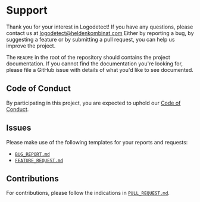 # Support

Thank you for your interest in Logodetect!
If you have any questions, please contact us at [logodetect@heldenkombinat.com](logodetect@heldenkombinat.com)
Either by reporting a bug, by suggesting a feature or by submitting a pull request,
you can help us improve the project.

The `README` in the root of the repository should contains the
project documentation. If you cannot find the documentation you're
looking for, please file a GitHub issue with details of what
you'd like to see documented.


## Code of Conduct

By participating in this project, you are expected to uphold
our [Code of Conduct](support/CODE_OF_CONDUCT.md).


## Issues

Please make use of the following templates for your reports and requests:
- [`BUG_REPORT.md`](support/BUG_REPORT.md)
- [`FEATURE_REQUEST.md`](support/FEATURE_REQUEST.md)


## Contributions

For contributions, please follow the indications in [`PULL_REQUEST.md`](support/PULL_REQUEST.md).
